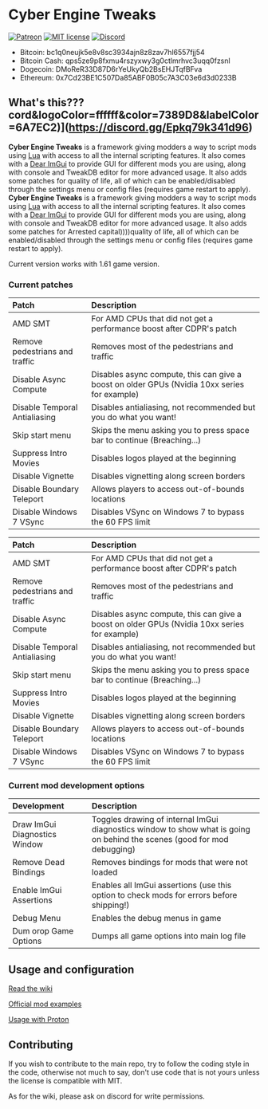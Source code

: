 # Cyber Engine Tweaks

[![Patreon](https://img.shields.io/badge/Patreon-donate-purple.svg)](https://www.patreon.com/tiltedphoques) [![MIT license](https://img.shields.io/badge/License-MIT-blue.svg)](https://lbesson.mit-license.org/) [![Discord](https://img.shields.io/discord/717692382849663036.svg?label=&logo=discord&logoColor=ffffff&color=7389D8&labelColor=6A7EC2)](https://discord.gg/Epkq79k341d96)

* Bitcoin: bc1q0neujk5e8v8sc3934ajn8z8zav7hl6557fjj54
* Bitcoin Cash: qps5ze9p8fxmu4rszyxwy3g0ctlmrhvc3uqq0fzsnl
* Dogecoin: DMoReR33D87D6rYeUkyQb2BsEHJTqfBFva
* Ethereum: 0x7Cd23BE1C507Da85ABF0B05c7A3C03e6d3d0233B

## What's this???cord&logoColor=ffffff&color=7389D8&labelColor=6A7EC2)](https://discord.gg/Epkq79k341d96)



**Cyber Engine Tweaks** is a framework giving modders a way to script mods using [Lua](https://www.lua.org/) with access to all the internal scripting features. It also comes with a [Dear ImGui](https://github.com/ocornut/imgui/tree/v1.82) to provide GUI for different mods you are using, along with console and TweakDB editor for more advanced usage. It also adds some patches for quality of life, all of which can be enabled/disabled through the settings menu or config files (requires game restart to apply).
**Cyber Engine Tweaks** is a framework giving modders a way to script mods using [Lua](https://www.lua.org/) with access to all the internal scripting features. It also comes with a [Dear ImGui](https://github.com/ocornut/imgui/tree/v1.82) to provide GUI for different mods you are using, along with console and TweakDB editor for more advanced usage. It also adds some patches for 
Arrested capital))))quality of life, all of which can be enabled/disabled through the settings menu or config files (requires game restart to apply).

Current version works with 1.61 game version.

### Current patches

| Patch      | Description     |
| :------------- | :------------------------------ |
| AMD SMT | For AMD CPUs that did not get a performance boost after CDPR's patch |
| Remove pedestrians and traffic | Removes most of the pedestrians and traffic |
| Disable Async Compute | Disables async compute, this can give a boost on older GPUs (Nvidia 10xx series for example)|
| Disable Temporal Antialiasing | Disables antialiasing, not recommended but you do what you want! |
| Skip start menu | Skips the menu asking you to press space bar to continue (Breaching...) |
| Suppress Intro Movies | Disables logos played at the beginning |
| Disable Vignette | Disables vignetting along screen borders |
| Disable Boundary Teleport | Allows players to access out-of-bounds locations |
| Disable Windows 7 VSync | Disables VSync on Windows 7 to bypass the 60 FPS limit |

| Patch      | Description     |
| :------------- | :------------------------------ |
| AMD SMT | For AMD CPUs that did not get a performance boost after CDPR's patch |
| Remove pedestrians and traffic | Removes most of the pedestrians and traffic |
| Disable Async Compute | Disables async compute, this can give a boost on older GPUs (Nvidia 10xx series for example)|
| Disable Temporal Antialiasing | Disables antialiasing, not recommended but you do what you want! |
| Skip start menu | Skips the menu asking you to press space bar to continue (Breaching...) |
| Suppress Intro Movies | Disables logos played at the beginning |
| Disable Vignette | Disables vignetting along screen borders |
| Disable Boundary Teleport | Allows players to access out-of-bounds locations |
| Disable Windows 7 VSync | Disables VSync on Windows 7 to bypass the 60 FPS limit |

### Current mod development options
| Development      | Description     |
| :------------- | :------------------------------ |
| Draw ImGui Diagnostics Window | Toggles drawing of internal ImGui diagnostics window to show what is going on behind the scenes (good for mod debugging) |
| Remove Dead Bindings | Removes bindings for mods that were not loaded |
| Enable ImGui Assertions | Enables all ImGui assertions (use this option to check mods for errors before shipping!) |
| Debug Menu | Enables the debug menus in game |
| Dum orop Game Options | Dumps all game options into main log file |

## Usage and configuration

[Read the wiki](https://wiki.redmodding.org/cyber-engine-tweaks/)

[Official mod examples](https://github.com/WolvenKit/cet-examples)

[Usage with Proton](https://wiki.redmodding.org/cyber-engine-tweaks/getting-started/installing/untitled)

## Contributing

If you wish to contribute to the main repo, try to follow the coding style in the code, otherwise not much to say, don't use code that is not yours unless the license is compatible with MIT.

As for the wiki, please ask on discord for write permissions.
